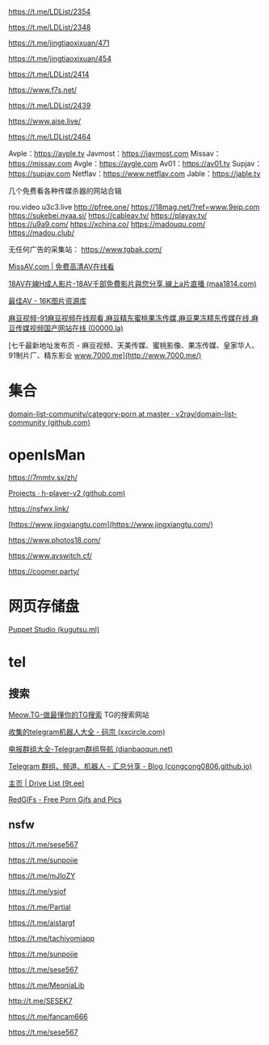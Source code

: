 https://t.me/LDList/2354

https://t.me/LDList/2348

https://t.me/jingtiaoxixuan/471

https://t.me/jingtiaoxixuan/454

https://t.me/LDList/2414

https://www.f7s.net/

https://t.me/LDList/2439

https://www.aise.live/

https://t.me/LDList/2464





Avple：https://avple.tv
Javmost：https://javmost.com
Missav：https://missav.com
Avgle：https://avgle.com
Av01：https://av01.tv
Supjav：https://supjav.com
Netflav：https://www.netflav.com
Jable：https://jable.tv

几个免费看各种传媒杀器的网站合辑

rou.video
u3c3.live
http://pfree.one/
https://18mag.net/?ref=www.9eip.com
https://sukebei.nyaa.si/
https://cableav.tv/
https://playav.tv/
https://u9a9.com/
https://xchina.co/
https://madouqu.com/
https://madou.club/



无任何广告的采集站：
https://www.tgbak.com/





































































































[MissAV.com | 免费高清AV在线看](https://missav.com/cn)

[18AV在線H成人影片-18AV千部免費影片與您分享,線上a片直播 (maa1814.com)](https://maa1814.com/)

[最佳AV - 16K图片资源库](https://16k.club/av.html)

[麻豆视频-91麻豆视频在线观看,麻豆精东蜜桃果冻传媒,麻豆果冻精东传媒在线,麻豆传媒视频国产网站在线 (00000.la)](http://www.00000.la/)

[七千最新地址发布页 - 麻豆视频、天美传媒、蜜桃影像、果冻传媒、皇家华人、91制片厂、精东影业 www.7000.me](http://www.7000.me/)

# 集合

[domain-list-community/category-porn at master · v2ray/domain-list-community (github.com)](https://github.com/v2ray/domain-list-community/blob/master/data/category-porn)





# openIsMan

https://7mmtv.sx/zh/

[Projects · h-player-v2 (github.com)](https://github.com/ZyqGitHub1/h-player-v2/projects?query=is%3Aopen)

https://nsfwx.link/

[https://www.jingxiangtu.com](https://www.jingxiangtu.com/)



https://www.photos18.com/

https://www.avswitch.cf/

https://coomer.party/



# 网页存储盘

[Puppet Studio (kugutsu.ml)](https://old.kugutsu.ml/)





# tel

## 搜索

[Meow.TG-做最懂你的TG搜索](https://meow.tg/) TG的搜索网站

[收集的telegram机器人大全 - 码宗 (xxcircle.com)](https://www.xxcircle.com/topic/46/收集的telegram机器人大全/)

[电报群组大全-Telegram群组导航 (dianbaoqun.net)](https://www.dianbaoqun.net/#a1)

[Telegram 群组、频道、机器人 - 汇总分享 - Blog (congcong0806.github.io)](https://congcong0806.github.io/2018/04/24/Telegram/)



[主页 | Drive List (9t.ee)](https://drive.9t.ee/)

[RedGIFs - Free Porn Gifs and Pics](https://www.redgifs.com/)

## nsfw

https://t.me/sese567

https://t.me/sunpojie

https://t.me/mJIoZY

https://t.me/ysjof

https://t.me/Partial

https://t.me/aistargf

https://t.me/tachiyomiapp

https://t.me/sunpojie

https://t.me/sese567

https://t.me/MeoniaLib

http://t.me/SESEK7

https://t.me/fancam666




https://t.me/sese567
